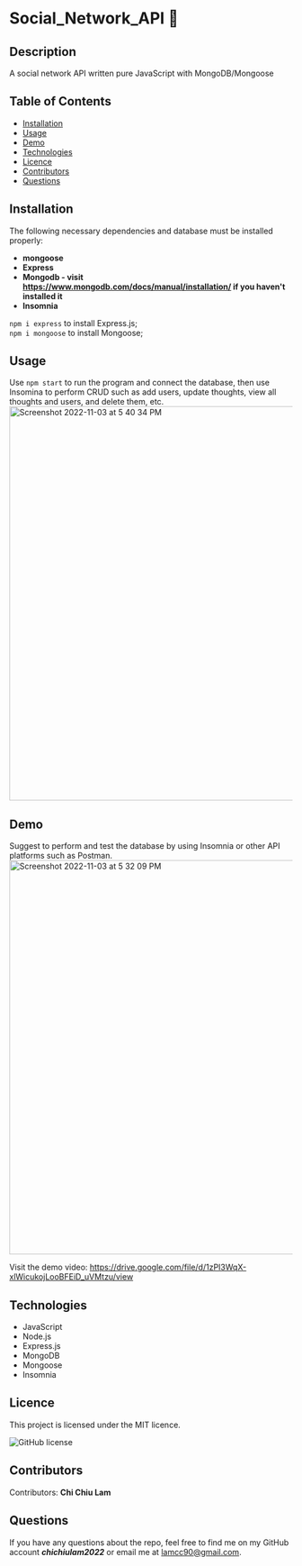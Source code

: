 # Social_Network_API 👬

## Description
A social network API written pure JavaScript with MongoDB/Mongoose


## Table of Contents 
* [Installation](#installation)
* [Usage](#usage)
* [Demo](#demo)
* [Technologies](#technologies)
* [Licence](#licence)
* [Contributors](#contributors)
* [Questions](#questions)

## Installation
The following necessary dependencies and database must be installed properly: 
* <b>mongoose</b>
* <b>Express</b>
* <b>Mongodb - visit https://www.mongodb.com/docs/manual/installation/ if you haven't installed it</b>
* <b>Insomnia</b>

`npm i express` to install Express.js; <br>
`npm i mongoose` to install Mongoose;

## Usage
Use `npm start` to run the program and connect the database, then use Insomina to perform CRUD such as add users, update thoughts, view all thoughts and users, and delete them, etc.
<img width="700" alt="Screenshot 2022-11-03 at 5 40 34 PM" src="https://user-images.githubusercontent.com/108379616/199839894-58bd23f8-c188-499f-ac6c-8887fb3a05f2.png">

## Demo
Suggest to perform and test the database by using Insomnia or other API platforms such as Postman.
<img width="700" alt="Screenshot 2022-11-03 at 5 32 09 PM" src="https://user-images.githubusercontent.com/108379616/199838918-c34cfada-8e80-455f-b5cf-1d98ab2ca15c.png">

Visit the demo video: https://drive.google.com/file/d/1zPI3WqX-xlWicukojLooBFEiD_uVMtzu/view

## Technologies
* JavaScript
* Node.js
* Express.js
* MongoDB
* Mongoose
* Insomnia

## Licence
This project is licensed under the MIT licence. 

![GitHub license](https://img.shields.io/badge/license-MIT-blueviolet.svg)

## Contributors
​Contributors: <b>Chi Chiu Lam</b>

## Questions
If you have any questions about the repo, feel free to find me on my GitHub account <b><i>chichiulam2022</b></i> or email me at lamcc90@gmail.com.
